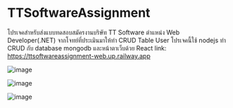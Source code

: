 # TTSoftwareAssignment
โปรเจคสำหรับส่งแบบทดสอบสมัครงานบริษัท TT Software ตำแหน่ง Web Developer(.NET) จากโจทย์ที่ประเมินมาให้ทำ CRUD Table User
โปรเจคนี้ใช้ nodejs ทำ CRUD กับ database mongodb และหน้าตาเว็บด้วย React
link: https://ttsoftwareassignment-web.up.railway.app

![image](https://github.com/KA12M/TTSoftwareAssignment/assets/80217497/1bb299cc-a6e8-44c2-99b5-8fa37ff10079)

![image](https://github.com/KA12M/TTSoftwareAssignment/assets/80217497/cccc99d9-fe8f-47be-b4bc-bb78024fc148)

![image](https://github.com/KA12M/TTSoftwareAssignment/assets/80217497/198be7cd-1649-4077-9aba-6d61c077e104)
